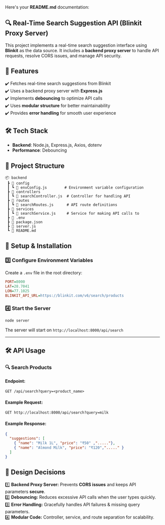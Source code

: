 Here's your **README.md** documentation:  

## **🔍 Real-Time Search Suggestion API (Blinkit Proxy Server)**

This project implements a real-time search suggestion interface using **Blinkit** as the data source. It includes a **backend proxy server** to handle API requests, resolve CORS issues, and manage API security.


## **📌 Features**
✔️ Fetches real-time search suggestions from Blinkit  
✔️ Uses a backend proxy server with **Express.js**  
✔️ Implements **debouncing** to optimize API calls  
✔️ Uses **modular structure** for better maintainability  
✔️ Provides **error handling** for smooth user experience  

## **🛠️ Tech Stack**
- **Backend**: Node.js, Express.js, Axios, dotenv  
- **Performance**: Debouncing  

## **📂 Project Structure**
```
📦 backend
 ┣ 📂 config
 ┃ ┗ 📜 envConfig.js        # Environment variable configuration
 ┣ 📂 controllers
 ┃ ┗ 📜 searchController.js  # Controller for handling API 
 ┣ 📂 routes
 ┃ ┗ 📜 searchRoutes.js      # API route definitions
 ┣ 📂 services
 ┃ ┗ 📜 searchService.js     # Service for making API calls to 
 ┣ 📜 .env
 ┣ 📜 package.json
 ┣ 📜 server.js
 ┗ 📜 README.md
```

## **🚀 Setup & Installation**



### **3️⃣ Configure Environment Variables**
Create a `.env` file in the root directory:
```ini
PORT=8000
LAT=28.7041
LON=77.1025
BLINKIT_API_URL=https://blinkit.com/v6/search/products
```

### **4️⃣ Start the Server**
```bash
node server
```
The server will start on `http://localhost:8000/api/search`

---

## **🛠️ API Usage**

### **🔍 Search Products**
#### **Endpoint:**  
```
GET /api/search?query=<product_name>
```
#### **Example Request:**
```
GET http://localhost:8000/api/search?query=milk
```
#### **Example Response:**
```json
{
  "suggestions": [
    { "name": "Milk 1L", "price": "₹50" ,"....."},
    { "name": "Almond Milk", "price": "₹120","....." }
  ]
}
```


## **🎯 Design Decisions**
1️⃣ **Backend Proxy Server:** Prevents **CORS issues** and keeps API parameters **secure**.  
2️⃣ **Debouncing:** Reduces excessive API calls when the user types quickly.  
3️⃣ **Error Handling:** Gracefully handles API failures & missing query parameters.  
4️⃣ **Modular Code:** Controller, service, and route separation for scalability.  
